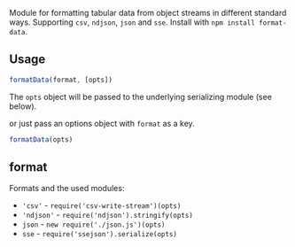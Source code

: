 
Module for formatting tabular data from object streams in different standard ways.
Supporting `csv`, `ndjson`, `json` and `sse`. Install with `npm install format-data`.

## Usage

```js
formatData(format, [opts])
```
The `opts` object will be passed to the underlying serializing module (see below).


or just pass an options object with `format` as a key.

```js
formatData(opts)
```

## format

Formats and the used modules:

* `'csv'`  - `require('csv-write-stream')(opts)`
* `'ndjson'` - `require('ndjson').stringify(opts)`
* `json` - `new require('./json.js')(opts)`
* `sse` - `require('ssejson').serialize(opts)`
